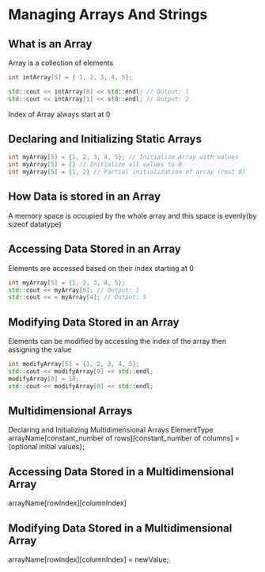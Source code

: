 # Managing Arrays And Strings

## What is an Array

Array is a collection of elements

```cpp
int intArray[5] = { 1, 2, 3, 4, 5};

std::cout << intArray[0] << std::endl; // Output: 1
std::cout << intArray[1] << std::endl; // Output: 2
```

Index of Array always start at 0

## Declaring and Initializing Static Arrays

```cpp
int myArray[5] = {1, 2, 3, 4, 5}; // Initialize Array with values
int myArray[5] = {} // Initialize all values to 0
int myArray[5] = {1, 2} // Partial initialization of array (rest 0)
```

## How Data is stored in an Array

A memory space is occupied by the whole array and this space is evenly(by sizeof datatype)

## Accessing Data Stored in an Array

Elements are accessed based on their index starting at 0

```cpp
int myArray[5] = {1, 2, 3, 4, 5};
std::cout << myArray[0]; // Output: 1
std::cout << = myArray[4]; // Output: 5
```

## Modifying Data Stored in an Array

Elements can be modified by accessing the index of the array then assigning the value

```cpp
int modifyArray[5] = {1, 2, 3, 4, 5};
std::cout << modifyArray[0] << std::endl;
modifyArray[0] = 10;
std::cout << modifyArray[0] << std::endl;
```

## Multidimensional Arrays

Declaring and Initializing Multidimensional Arrays
ElementType arrayName[constant_number of rows][constant_number of columns] = {optional initial values};

## Accessing Data Stored in a Multidimensional Array

arrayName[rowIndex][columnIndex]

## Modifying Data Stored in a Multidimensional Array

arrayName[rowIndex][columnIndex] = newValue;

